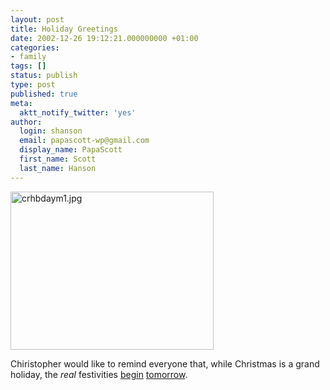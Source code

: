 ```yaml
---
layout: post
title: Holiday Greetings
date: 2002-12-26 19:12:21.000000000 +01:00
categories:
- family
tags: []
status: publish
type: post
published: true
meta:
  aktt_notify_twitter: 'yes'
author:
  login: shanson
  email: papascott-wp@gmail.com
  display_name: PapaScott
  first_name: Scott
  last_name: Hanson
---
```

<p><img alt="crhbdaym1.jpg" src="https://www.papascott.de/wordpress/wp-content/uploads/2002/12/crhbdaym1.jpg" width="325" height="253" border="0" /></p>
<p>Chiristopher would like to remind everyone that, while Christmas is a grand holiday, the <em>real</em> festivities <a href="/1999/12/26">begin</a> <a href="/1999/12/27">tomorrow</a>.</p>
